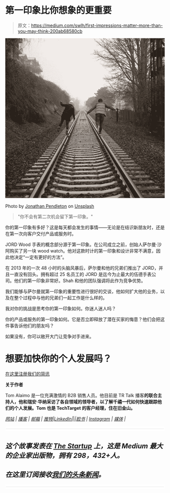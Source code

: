 # 第一印象比你想象的更重要

> 原文：<https://medium.com/swlh/first-impressions-matter-more-than-you-may-think-200ab68580cb>

![](img/7c5262330c78d9c62a7125e306848bae.png)

Photo by [Jonathan Pendleton](https://unsplash.com/photos/rewyZqUwAqY?utm_source=unsplash&utm_medium=referral&utm_content=creditCopyText) on [Unsplash](https://unsplash.com/search/photos/first-impression?utm_source=unsplash&utm_medium=referral&utm_content=creditCopyText)

> "你不会有第二次机会留下第一印象。"

你的第一印象有多好？这是每天都会发生的事情——无论是在结识新朋友时，还是在第一次向客户交付产品或服务时。

JORD Wood 手表的概念部分源于第一印象。在公司成立之前，创始人萨尔曼·沙阿购买了另一块 wood watch。他对这款时计的第一印象和设计非常不满意，因此他决定“一定有更好的方法”。

在 2013 年的一次 48 小时的头脑风暴后，萨尔曼和他的兄弟们推出了 JORD，并且一直没有回头。拥有超过 25 名员工的 JORD 是迄今为止最大的伍德手表公司。他们的第一印象非常好。Shah 和他的团队强调将此作为竞争优势。

我们能够与萨尔曼就第一印象的重要性进行很好的交谈，他如何扩大他的业务，以及在整个过程中与他的兄弟们一起工作是什么样的。

我对你的挑战是思考你的第一印象如何。你迷人迷人吗？

你的产品或服务的第一印象如何。它是否立即释放了潜在买家的悔意？他们会把这件事告诉他们的朋友吗？

如果没有，你可以敞开大门让竞争对手进来。

# 想要加快你的个人发展吗？
[在这里注册我们的简讯](http://eepurl.com/c-46aj)

**关于作者**

Tom Alaimo 是一位充满激情的 B2B 销售人员。他目前是 TR Talk 播客[](https://soundcloud.com/ryan-warner-799706255)**的联合主持人，他和瑞安·华纳采访了各自领域的领导者，以了解千禧一代如何快速跟踪他们的个人发展。Tom 也是 TechTarget 的客户经理，住在旧金山。**

*[网站](http://tomalaimo.com/) | [播客](https://soundcloud.com/ryan-warner-799706255) | [邮箱](mailto:thomasalaimo7@gmail.com) | [推特](https://twitter.com/TomAlaimo_TTGT)|[LinkedIn](https://www.linkedin.com/in/tom-alaimo-573a1878/)|*|*|[脸书](https://www.facebook.com/thomas.alaimo.12) | [Instagram](http://instagram.com/talaimo7) | [媒体](/@TomAlaimo_TTGT) |*

*![](img/731acf26f5d44fdc58d99a6388fe935d.png)*

## *这个故事发表在 [The Startup](https://medium.com/swlh) 上，这是 Medium 最大的企业家出版物，拥有 298，432+人。*

## *在这里订阅接收[我们的头条新闻](http://growthsupply.com/the-startup-newsletter/)。*

*![](img/731acf26f5d44fdc58d99a6388fe935d.png)*